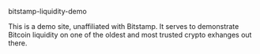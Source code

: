 bitstamp-liquidity-demo

This is a demo site, unaffiliated with Bitstamp. It serves to demonstrate Bitcoin liquidity on one of the oldest and most trusted crypto exhanges out there.
